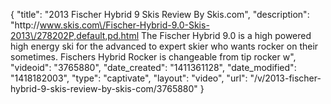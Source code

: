 {
    "title": "2013 Fischer Hybrid 9 Skis Review By Skis.com",
    "description": "http:\/\/www.skis.com\/Fischer-Hybrid-9.0-Skis-2013\/278202P,default,pd.html  The Fischer Hybrid 9.0 is a high powered high energy ski for the advanced to expert skier who wants rocker on their sometimes. Fischers Hybrid Rocker is changeable from tip rocker w",
    "videoid": "3765880",
    "date_created": "1411361128",
    "date_modified": "1418182003",
    "type": "captivate",
    "layout": "video",
    "url": "\/v\/2013-fischer-hybrid-9-skis-review-by-skis-com\/3765880"
}